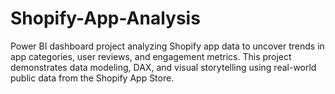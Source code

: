 # Shopify-App-Analysis
Power BI dashboard project analyzing Shopify app data to uncover trends in app categories, user reviews, and engagement metrics. This project demonstrates data modeling, DAX, and visual storytelling using real-world public data from the Shopify App Store.
